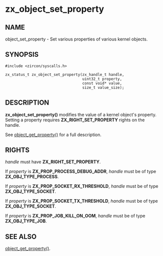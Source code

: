 # zx_object_set_property

## NAME

<!-- Updated by scripts/update-docs-from-abigen, do not edit this section manually. -->

object_set_property - Set various properties of various kernel objects.

## SYNOPSIS

<!-- Updated by scripts/update-docs-from-abigen, do not edit this section manually. -->

```
#include <zircon/syscalls.h>

zx_status_t zx_object_set_property(zx_handle_t handle,
                                   uint32_t property,
                                   const void* value,
                                   size_t value_size);
```

## DESCRIPTION

**zx_object_set_property()** modifies the value of a kernel object's property.
Setting a property requires **ZX_RIGHT_SET_PROPERTY** rights on the handle.

See [object_get_property()](object_get_property.md) for a full description.

## RIGHTS

<!-- Updated by scripts/update-docs-from-abigen, do not edit this section manually. -->

*handle* must have **ZX_RIGHT_SET_PROPERTY**.

If *property* is **ZX_PROP_PROCESS_DEBUG_ADDR**, *handle* must be of type **ZX_OBJ_TYPE_PROCESS**.

If *property* is **ZX_PROP_SOCKET_RX_THRESHOLD**, *handle* must be of type **ZX_OBJ_TYPE_SOCKET**.

If *property* is **ZX_PROP_SOCKET_TX_THRESHOLD**, *handle* must be of type **ZX_OBJ_TYPE_SOCKET**.

If *property* is **ZX_PROP_JOB_KILL_ON_OOM**, *handle* must be of type **ZX_OBJ_TYPE_JOB**.

## SEE ALSO

[object_get_property()](object_get_property.md).
